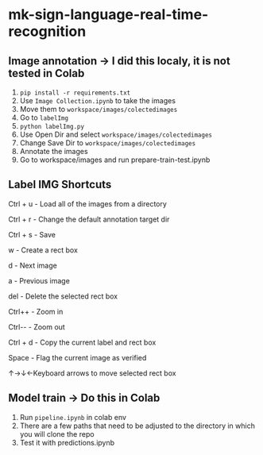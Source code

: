 # mk-sign-language-real-time-recognition

## Image annotation -> I did this localy, it is not tested in Colab
1. `pip install -r requirements.txt`
2. Use `Image Collection.ipynb` to take the images
3. Move them to `workspace/images/colectedimages` 
4. Go to `labelImg` 
5. `python labelImg.py`
6. Use Open Dir and select `workspace/images/colectedimages`
7. Change Save Dir to `workspace/images/colectedimages`
8. Annotate the images
9. Go to workspace/images and run prepare-train-test.ipynb

## Label IMG Shortcuts
Ctrl + u - Load all of the images from a directory

Ctrl + r - Change the default annotation target dir

Ctrl + s - Save

w - Create a rect box

d - Next image

a - Previous image

del - Delete the selected rect box

Ctrl++ - Zoom in

Ctrl-- - Zoom out

Ctrl + d - Copy the current label and rect box

Space - Flag the current image as verified

↑→↓←Keyboard arrows to move selected rect box

## Model train -> Do this in Colab

1. Run `pipeline.ipynb` in colab env
2. There are a few paths that need to be adjusted to the directory in which you will clone the repo
3. Test it with predictions.ipynb


